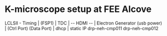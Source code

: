# K-microscope setup at FEE Alcove
  LCLSII - Timing
    | 
   (FSP1)
|           TDC               | -- HDMI -- | Electron Generator (usb power) |
(Ctrl Port)       (Data Port)
     | dhcp          | static IP
drp-neh-cmp011   drp-neh-cmp012
